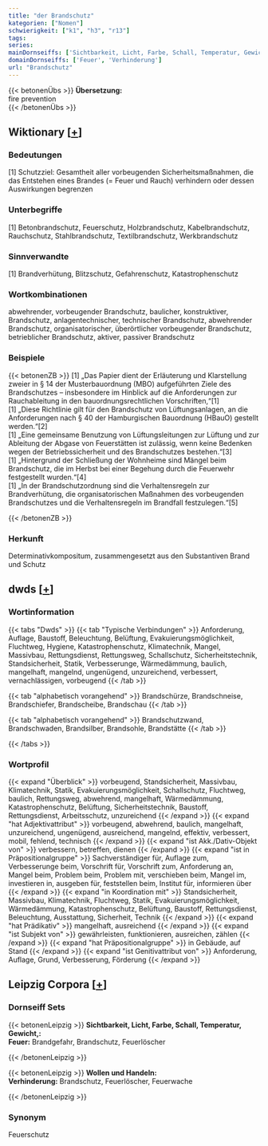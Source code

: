 ```yaml
---
title: "der Brandschutz"
kategorien: ["Nomen"]
schwierigkeit: ["k1", "h3", "r13"]
tags:
series:
mainDornseiffs: ['Sichtbarkeit, Licht, Farbe, Schall, Temperatur, Gewicht,', 'Wollen und Handeln']
domainDornseiffs: ['Feuer', 'Verhinderung']
url: "Brandschutz"
---
```


{{< betonenÜbs >}}
**Übersetzung:**  
fire prevention  
{{< /betonenÜbs >}}

## Wiktionary [[+](https://de.wiktionary.org/wiki/Brandschutz)]

### Bedeutungen
[1] Schutzziel: Gesamtheit aller vorbeugenden Sicherheitsmaßnahmen, die das Entstehen eines Brandes (= Feuer und Rauch) verhindern oder dessen Auswirkungen begrenzen  

### Unterbegriffe
[1] Betonbrandschutz, Feuerschutz, Holzbrandschutz, Kabelbrandschutz, Rauchschutz, Stahlbrandschutz, Textilbrandschutz, Werkbrandschutz  

### Sinnverwandte
[1] Brandverhütung, Blitzschutz, Gefahrenschutz, Katastrophenschutz  

### Wortkombinationen
abwehrender, vorbeugender Brandschutz, baulicher, konstruktiver, Brandschutz, anlagentechnischer, technischer Brandschutz, abwehrender Brandschutz, organisatorischer, überörtlicher vorbeugender Brandschutz, betrieblicher Brandschutz, aktiver, passiver Brandschutz  

### Beispiele
{{< betonenZB >}}
[1] „Das Papier dient der Erläuterung und Klarstellung zweier in § 14 der Musterbauordnung (MBO) aufgeführten Ziele des Brandschutzes – insbesondere im Hinblick auf die Anforderungen zur Rauchableitung in den bauordnungsrechtlichen Vorschriften,“[1]  
[1] „Diese Richtlinie gilt für den Brandschutz von Lüftungsanlagen, an die Anforderungen nach § 40 der Hamburgischen Bauordnung (HBauO) gestellt werden.“[2]  
[1] „Eine  gemeinsame Benutzung von Lüftungsleitungen zur Lüftung und zur Ableitung der Abgase von Feuerstätten ist zulässig, wenn keine Bedenken wegen der Betriebssicherheit und des Brandschutzes bestehen.“[3]  
[1] „Hintergrund der Schließung der Wohnheime sind Mängel beim Brandschutz, die im Herbst bei einer Begehung durch die Feuerwehr festgestellt wurden.“[4]  
[1] „In der Brandschutzordnung sind die Verhaltensregeln zur Brandverhütung, die organisatorischen Maßnahmen des vorbeugenden Brandschutzes und die Verhaltensregeln im Brandfall festzulegen.“[5]  

{{< /betonenZB >}}
### Herkunft
Determinativkompositum, zusammengesetzt aus den Substantiven Brand und Schutz  



## dwds [[+](https://www.dwds.de/wb/Brandschutz)]

### Wortinformation
{{< tabs "Dwds" >}}
{{< tab "Typische Verbindungen" >}}
Anforderung, Auflage, Baustoff, Beleuchtung, Belüftung, Evakuierungsmöglichkeit, Fluchtweg, Hygiene, Katastrophenschutz, Klimatechnik, Mangel, Massivbau, Rettungsdienst, Rettungsweg, Schallschutz, Sicherheitstechnik, Standsicherheit, Statik, Verbesserunge, Wärmedämmung, baulich, mangelhaft, mangelnd, ungenügend, unzureichend, verbessert, vernachlässigen, vorbeugend
{{< /tab >}}

{{< tab "alphabetisch vorangehend" >}}
Brandschürze, Brandschneise, Brandschiefer, Brandscheibe, Brandschau
{{< /tab >}}

{{< tab "alphabetisch vorangehend" >}}
Brandschutzwand, Brandschwaden, Brandsilber, Brandsohle, Brandstätte
{{< /tab >}}

{{< /tabs >}}

### Wortprofil
{{< expand "Überblick" >}} vorbeugend, Standsicherheit, Massivbau, Klimatechnik, Statik, Evakuierungsmöglichkeit, Schallschutz, Fluchtweg, baulich, Rettungsweg, abwehrend, mangelhaft, Wärmedämmung, Katastrophenschutz, Belüftung, Sicherheitstechnik, Baustoff, Rettungsdienst, Arbeitsschutz, unzureichend {{< /expand >}}
{{< expand "hat Adjektivattribut" >}} vorbeugend, abwehrend, baulich, mangelhaft, unzureichend, ungenügend, ausreichend, mangelnd, effektiv, verbessert, mobil, fehlend, technisch {{< /expand >}}
{{< expand "ist Akk./Dativ-Objekt von" >}} verbessern, betreffen, dienen {{< /expand >}}
{{< expand "ist in Präpositionalgruppe" >}} Sachverständiger für, Auflage zum, Verbesserunge beim, Vorschrift für, Vorschrift zum, Anforderung an, Mangel beim, Problem beim, Problem mit, verschieben beim, Mangel im, investieren in, ausgeben für, feststellen beim, Institut für, informieren über {{< /expand >}}
{{< expand "in Koordination mit" >}} Standsicherheit, Massivbau, Klimatechnik, Fluchtweg, Statik, Evakuierungsmöglichkeit, Wärmedämmung, Katastrophenschutz, Belüftung, Baustoff, Rettungsdienst, Beleuchtung, Ausstattung, Sicherheit, Technik {{< /expand >}}
{{< expand "hat Prädikativ" >}} mangelhaft, ausreichend {{< /expand >}}
{{< expand "ist Subjekt von" >}} gewährleisten, funktionieren, ausreichen, zählen {{< /expand >}}
{{< expand "hat Präpositionalgruppe" >}} in Gebäude, auf Stand {{< /expand >}}
{{< expand "ist Genitivattribut von" >}} Anforderung, Auflage, Grund, Verbesserung, Förderung {{< /expand >}}

## Leipzig Corpora [[+](https://corpora.uni-leipzig.de/en/res?word=Brandschutz&corpusId=deu_newscrawl-public_2018)]

### Dornseiff Sets
{{< betonenLeipzig >}}
**Sichtbarkeit, Licht, Farbe, Schall, Temperatur, Gewicht,:**  
**Feuer:** Brandgefahr, Brandschutz, Feuerlöscher  

{{< /betonenLeipzig >}}


{{< betonenLeipzig >}}
**Wollen und Handeln:**  
**Verhinderung:** Brandschutz, Feuerlöscher, Feuerwache  

{{< /betonenLeipzig >}}

### Synonym
Feuerschutz


